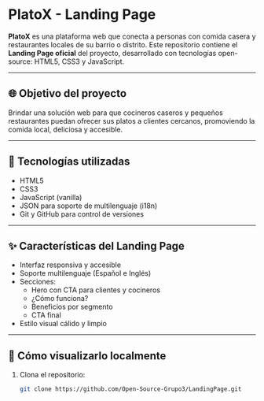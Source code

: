 # PlatoX - Landing Page

**PlatoX** es una plataforma web que conecta a personas con comida casera y restaurantes locales de su barrio o distrito. Este repositorio contiene el **Landing Page oficial** del proyecto, desarrollado con tecnologías open-source: HTML5, CSS3 y JavaScript.

---

## 🌐 Objetivo del proyecto

Brindar una solución web para que cocineros caseros y pequeños restaurantes puedan ofrecer sus platos a clientes cercanos, promoviendo la comida local, deliciosa y accesible.

---

## 📁 Tecnologías utilizadas

- HTML5
- CSS3
- JavaScript (vanilla)
- JSON para soporte de multilenguaje (i18n)
- Git y GitHub para control de versiones

---

## ✨ Características del Landing Page

- Interfaz responsiva y accesible
- Soporte multilenguaje (Español e Inglés)
- Secciones:
    - Hero con CTA para clientes y cocineros
    - ¿Cómo funciona?
    - Beneficios por segmento
    - CTA final
- Estilo visual cálido y limpio

---

## 🚀 Cómo visualizarlo localmente

1. Clona el repositorio:
   ```bash
   git clone https://github.com/Open-Source-Grupo3/LandingPage.git
